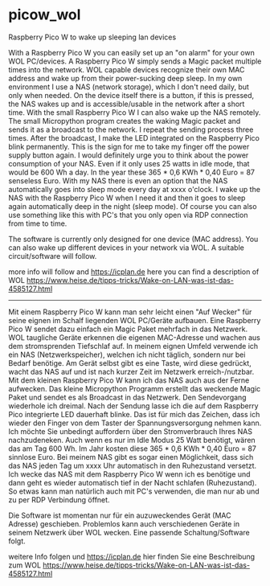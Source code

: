 # picow_wol
Raspberry Pico W to wake up sleeping lan devices 

With a Raspberry Pico W you can easily set up an "on alarm" for your own WOL PC/devices. A Raspberry Pico W simply sends a Magic packet multiple times into the network. WOL capable devices recognize their own MAC address and wake up from their power-sucking deep sleep. In my own environment I use a NAS (network storage), which I don't need daily, but only when needed. On the device itself there is a button, if this is pressed, the NAS wakes up and is accessible/usable in the network after a short time. With the small Raspberry Pico W I can also wake up the NAS remotely. The small Micropython program creates the waking Magic packet and sends it as a broadcast to the network. I repeat the sending process three times. After the broadcast, I make the LED integrated on the Raspberry Pico blink permanently. This is the sign for me to take my finger off the power supply button again.
I would definitely urge you to think about the power consumption of your NAS. Even if it only uses 25 watts in idle mode, that would be 600 Wh a day. In the year these 365 * 0,6 KWh * 0,40 Euro = 87 senseless Euro. With my NAS there is even an option that the NAS automatically goes into sleep mode every day at xxxx o'clock. I wake up the NAS with the Raspberry Pico W when I need it and then it goes to sleep again automatically deep in the night (sleep mode).
Of course you can also use something like this with PC's that you only open via RDP connection from time to time.

The software is currently only designed for one device (MAC address). You can also wake up different devices in your network via WOL. A suitable circuit/software will follow. 

more info will follow and https://icplan.de
here you can find a description of WOL https://www.heise.de/tipps-tricks/Wake-on-LAN-was-ist-das-4585127.html


**************************************************************************************************************************************************

Mit einem Raspberry Pico W kann man sehr leicht einen "Auf Wecker" für seine eignen im Schalf liegenden WOL PC/Geräte aufbauen. Eine Raspberry Pico W sendet dazu einfach ein Magic Paket mehrfach in das Netzwerk. WOL taugliche Geräte erkennen die eigenen MAC-Adresse und wachen aus dem stromsprenden Tiefschlaf auf. In meinem eignen Umfeld verwende ich ein NAS (Netzwerkspeicher), welchen ich nicht täglich, sondern nur bei Bedarf benötige. Am Gerät selbst gibt es eine Taste, wird diese gedrückt, wacht das NAS auf und ist nach kurzer Zeit im Netzwerk erreich-/nutzbar. Mit dem kleinen Raspberry Pico W kann ich das NAS auch aus der Ferne aufwecken. Das kleine Micropython Programm erstellt das weckende Magic Paket und sendet es als Broadcast in das Netzwerk. Den Sendevorgang wiederhole ich dreimal. Nach der Sendung lasse ich die auf dem Raspberry Pico integrierte LED dauerhaft blinke. Das ist für mich das Zeichen, dass ich wieder den Finger von dem Taster der Spannungsversorgung nehmen kann.
Ich möchte Sie unbedingt auffordern über den Stromverbrauch Ihres NAS nachzudeneken. Auch wenn es nur im Idle Modus 25 Watt benötigt, wären das am Tag 600 Wh. Im Jahr kosten diese 365 * 0,6 KWh * 0,40 Euro = 87 sinnlose Euro. Bei meinem NAS gibt es sogar einen Möglichkeit, dass sich das NAS jeden Tag um xxxx Uhr automatisch in den Ruhezustand versetzt. Ich wecke das NAS mit dem Raspberry Pico W wenn ich es benötige und dann geht es wieder automatisch tief in der Nacht schlafen (Ruhezustand).
So etwas kann man natürlich auch mit PC's verwenden, die man nur ab und zu per RDP Verbindung öffnet.

Die Software ist momentan nur für ein auzuweckendes Gerät (MAC Adresse) geschieben. Problemlos kann auch verschiedenen Geräte in seinem Netzwerk über WOL wecken. Eine passende Schaltung/Software folgt. 

weitere Info folgen und https://icplan.de
hier finden Sie eine Beschreibung zum WOL https://www.heise.de/tipps-tricks/Wake-on-LAN-was-ist-das-4585127.html

